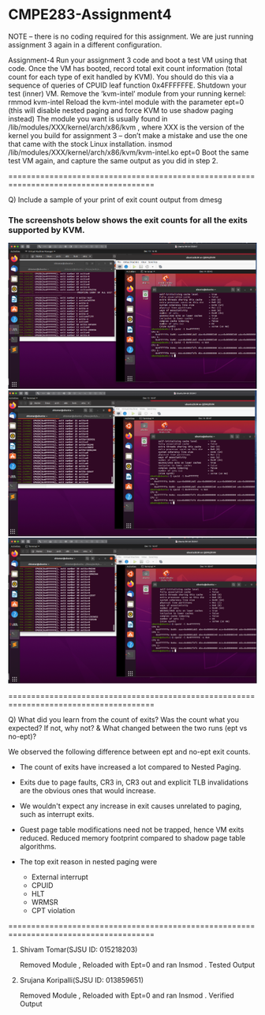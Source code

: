 # CMPE283-Assignment4

NOTE – there is no coding required for this assignment. We are just running assignment 3 again in a different configuration.

Assignment-4
Run your assignment 3 code and boot a test VM using that code.
Once the VM has booted, record total exit count information (total count for each type of exit handled by KVM). You should do this via a sequence of queries of CPUID leaf function 0x4FFFFFFE.
Shutdown your test (inner) VM.
Remove the ‘kvm-intel’ module from your running kernel:
rmmod kvm-intel
Reload the kvm-intel module with the parameter ept=0 (this will disable nested paging and force KVM to use shadow paging instead)
The module you want is usually found in /lib/modules/XXX/kernel/arch/x86/kvm , where XXX is the version of the kernel you build for assignment 3 – don’t make a mistake and use the one that came with the stock Linux installation.
insmod /lib/modules/XXX/kernel/arch/x86/kvm/kvm-intel.ko ept=0
Boot the same test VM again, and capture the same output as you did in step 2.


======================================================================================


Q) Include a sample of your print of exit count output from dmesg

### The screenshots below shows the exit counts for all the exits supported by KVM.

![Image1](./images/image1.png)
![Image2](./images/image2.png)
![Image3](./images/image3.png)


======================================================================================

Q) What did you learn from the count of exits? Was the count what you expected? If not, why not? & What changed between the two runs (ept vs no-ept)?

We observed the following difference between ept and no-ept exit counts.

* The count of exits have increased a lot compared to Nested Paging. 

* Exits due to page faults, CR3 in, CR3 out and explicit TLB invalidations are the obvious ones that would increase. 

* We wouldn't expect any increase in exit causes unrelated to paging, such as interrupt exits. 

* Guest page table modifications need not be trapped, hence VM exits reduced. Reduced memory footprint compared to shadow page table algorithms.

* The top exit reason in nested paging were

  * External interrupt
  * CPUID
  * HLT
  * WRMSR
  * CPT violation

======================================================================================

1) Shivam Tomar(SJSU ID: 015218203) 

   Removed Module , Reloaded with Ept=0 and ran Insmod . Tested Output

2) Srujana Koripalli(SJSU ID: 013859651)
  
   Removed Module , Reloaded with Ept=0 and ran Insmod . Verified Output

    
